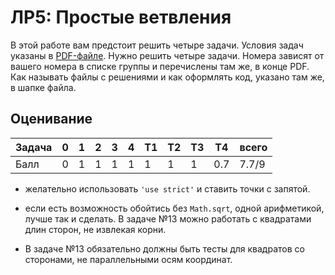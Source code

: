 # ЛР5: Простые ветвления

В этой работе вам предстоит решить четыре задачи. 
Условия задач указаны в [PDF-файле](./js05if.pdf). 
Нужно решить четыре задачи. Номера зависят от 
вашего номера в списке группы и перечислены там же, 
в конце PDF. Как называть файлы с решениями и как 
оформлять код, указано там же, в шапке файла.

## Оценивание
|Задача| 0| 1 | 2 | 3 | 4 |T1|T2|T3|T4|всего |
|------|--|---|---|---|---|--|--|--|--|------|
|Балл  | 0| 1 | 1 | 1 | 1 | 1| 1| 1|0.7|  7.7/9 |

* желательно использовать `'use strict'` и ставить точки с запятой.

* если есть возможность обойтись без `Math.sqrt`, одной арифметикой, лучше так и сделать. В задаче №13 можно работать с квадратами длин сторон, не извлекая корни.

* В задаче №13 обязательно должны быть тесты для квадратов со сторонами, не параллельными осям координат.